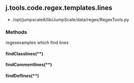 <!-- toc -->
## j.tools.code.regex.templates.lines

- /opt/jumpscale8/lib/JumpScale/data/regex/RegexTools.py

### Methods

regexexamples which find lines

#### findClasslines(**) 

#### findCommentlines(**) 

#### findDeflines(**) 

